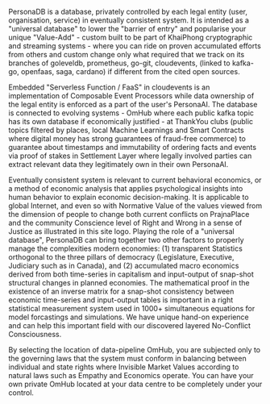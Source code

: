 PersonaDB is a database, privately controlled by each legal entity (user, organisation, service) in eventually consistent system. It is intended as a "universal database" to lower the "barrier of entry" and popularise your unique "Value-Add" - custom built to be part of KhaiPhong cryptographic and streaming systems - where you can ride on proven accumulated efforts from others and custom change only what required that we track on its branches of goleveldb, prometheus, go-git, cloudevents, (linked to kafka-go, openfaas, saga, cardano) if different from the cited open sources.

Embedded "Serverless Function / FaaS" in cloudevents is an implementation of Composable Event Processors while data ownership of the legal entity is enforced as a part of the user's PersonaAI. The database is connected to evolving systems - OmHub where each public kafka topic has its own database if economically justified - at ThankYou clubs (public topics filtered by places, local Machine Learnings and Smart Contracts where digital money has strong guarantees of fraud-free commerce) to guarantee about timestamps and immutability of ordering facts and events via proof of stakes in Settlement Layer where legally involved parties can extract relevant data they legitimately own in their own PersonaAI.

Eventually consistent system is relevant to current behavioral economics, or a method of economic analysis that applies psychological insights into human behavior to explain economic decision-making. It is applicable to global Internet, and even so with Normative Value of the values viewed from the dimension of people to change both current conflicts on PrajnaPlace and the community Conscience level of Right and Wrong in a sense of Justice as illustrated in this site logo. Playing the role of a "universal database", PersonaDB can bring together two other factors to properly manage the complexities modern economies: (1) transparent Statistics orthogonal to the three pillars of democracy (Legislature, Executive, Judiciary such as in Canada), and (2) accumulated macro economics derived from both time-series in capitalism and input-output of snap-shot structural changes in planned economies. The mathematical proof in the existence of an inverse matrix for a snap-shot consistency between economic time-series and input-output tables is important in a right statistical measurement system used in 1000+ simultaneous equations for model forcastings and simulations. We have unique hand-on experience and can help this important field with our discovered layered No-Conflict Consciousness.

By selecting the location of data-pipeline OmHub, you are subjected only to the governing laws that the system must conform in balancing between individual and state rights where Invisible Market Values according to natural laws such as Empathy and Economics operate. You can have your own private OmHub located at your data centre to be completely under your control.
